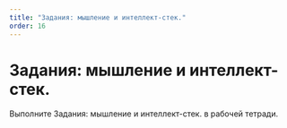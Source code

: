 ```yaml
---
title: "Задания: мышление и интеллект-стек."
order: 16
---
```


# Задания: мышление и интеллект-стек.

Выполните Задания: мышление и интеллект-стек. в рабочей тетради.